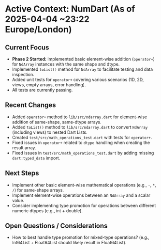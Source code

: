 # Active Context: NumDart (As of 2025-04-04 ~23:22 Europe/London)

## Current Focus

- **Phase 2 Started:** Implemented basic element-wise addition (`operator+`) for
  `NdArray` instances with the same shape and dtype.
- Implemented `toList()` method for `NdArray` to facilitate testing and data
  inspection.
- Added unit tests for `operator+` covering various scenarios (1D, 2D, views,
  empty arrays, error handling).
- All tests are currently passing.

## Recent Changes

- Added `operator+` method to `lib/src/ndarray.dart` for element-wise addition
  of same-shape, same-dtype arrays.
- Added `toList()` method to `lib/src/ndarray.dart` to convert `NdArray`
  (including views) to nested Dart Lists.
- Created `test/src/math_operations_test.dart` with tests for `operator+`.
- Fixed issues in `operator+` related to `dtype` handling when creating the
  result array.
- Fixed issues in `test/src/math_operations_test.dart` by adding missing
  `dart:typed_data` import.

## Next Steps

- Implement other basic element-wise mathematical operations (e.g., `-`, `*`,
  `/`) for same-shape arrays.
- Implement element-wise operations between an `NdArray` and a scalar value.
- Consider implementing type promotion for operations between different numeric
  dtypes (e.g., int + double).

## Open Questions / Considerations

- How to best handle type promotion for mixed-type operations? (e.g.,
  Int64List + Float64List should likely result in Float64List).
